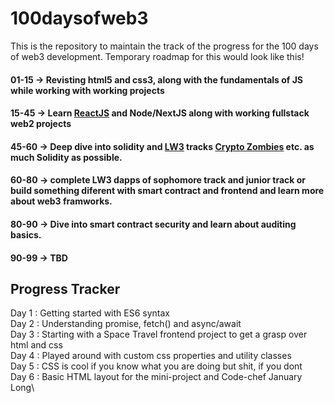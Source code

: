 # 100daysofweb3

This is the repository to maintain the track of the progress for the 100 days of web3 development. Temporary roadmap for this would look like this!

#### 01-15 -> Revisting html5 and css3, along with the fundamentals of JS while working with working projects

#### 15-45 -> Learn [ReactJS](https://scrimba.com/learn/learnreact/) and Node/NextJS along with working fullstack web2 projects

#### 45-60 -> Deep dive into solidity and [LW3](https://learnweb3.io/dashboard) tracks [Crypto Zombies](https://cryptozombies.io/) etc. as much Solidity as possible.

#### 60-80 -> complete LW3 dapps of sophomore track and junior track or build something diferent with smart contract and frontend and learn more about web3 framworks.

#### 80-90 -> Dive into smart contract security and learn about auditing basics.

#### 90-99 -> TBD

## Progress Tracker

Day 1 : Getting started with ES6 syntax\
Day 2 : Understanding promise, fetch() and async/await\
Day 3 : Starting with a Space Travel frontend project to get a grasp over html and css\
Day 4 : Played around with custom css properties and utility classes\
Day 5 : CSS is cool if you know what you are doing but shit, if you dont\
Day 6 : Basic HTML layout for the mini-project and Code-chef January Long\
